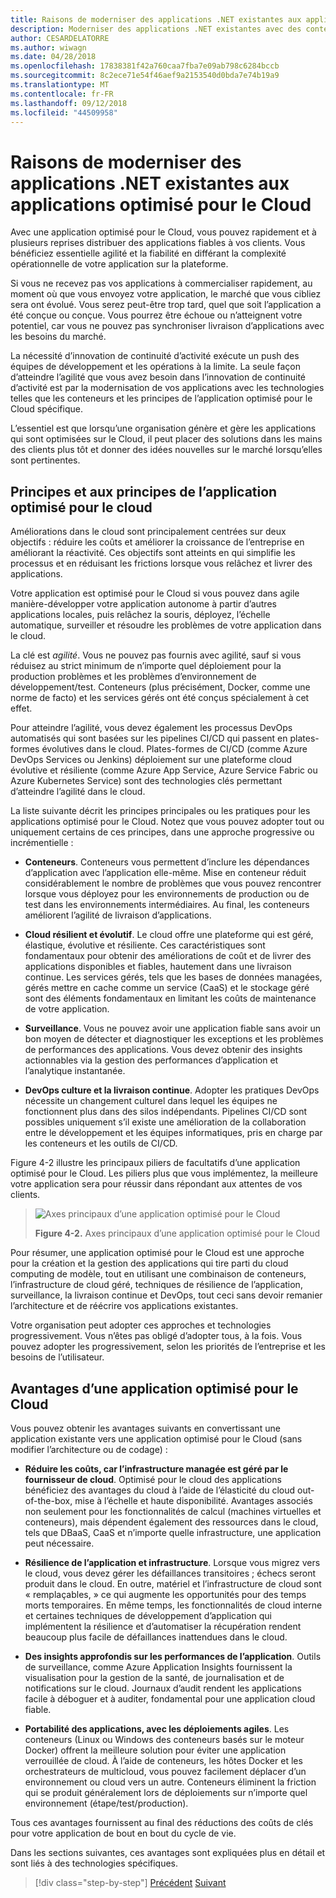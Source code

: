 ```yaml
---
title: Raisons de moderniser des applications .NET existantes aux applications optimisé pour le Cloud
description: Moderniser des applications .NET existantes avec des conteneurs de Cloud Azure et Windows | Raisons de moderniser des applications .NET existantes aux applications optimisé pour le Cloud
author: CESARDELATORRE
ms.author: wiwagn
ms.date: 04/28/2018
ms.openlocfilehash: 17838381f42a760caa7fba7e09ab798c6284bccb
ms.sourcegitcommit: 8c2ece71e54f46aef9a2153540d0bda7e74b19a9
ms.translationtype: MT
ms.contentlocale: fr-FR
ms.lasthandoff: 09/12/2018
ms.locfileid: "44509958"
---
```

# <a name="reasons-to-modernize-existing-net-apps-to-cloud-optimized-applications"></a>Raisons de moderniser des applications .NET existantes aux applications optimisé pour le Cloud

Avec une application optimisé pour le Cloud, vous pouvez rapidement et à plusieurs reprises distribuer des applications fiables à vos clients. Vous bénéficiez essentielle agilité et la fiabilité en différant la complexité opérationnelle de votre application sur la plateforme.

Si vous ne recevez pas vos applications à commercialiser rapidement, au moment où que vous envoyez votre application, le marché que vous cibliez sera ont évolué. Vous serez peut-être trop tard, quel que soit l’application a été conçue ou conçue. Vous pourrez être échoue ou n’atteignent votre potentiel, car vous ne pouvez pas synchroniser livraison d’applications avec les besoins du marché.

La nécessité d’innovation de continuité d’activité exécute un push des équipes de développement et les opérations à la limite. La seule façon d’atteindre l’agilité que vous avez besoin dans l’innovation de continuité d’activité est par la modernisation de vos applications avec les technologies telles que les conteneurs et les principes de l’application optimisé pour le Cloud spécifique.

L’essentiel est que lorsqu’une organisation génère et gère les applications qui sont optimisées sur le Cloud, il peut placer des solutions dans les mains des clients plus tôt et donner des idées nouvelles sur le marché lorsqu’elles sont pertinentes.

## <a name="cloud-optimized-application-principles-and-tenets"></a>Principes et aux principes de l’application optimisé pour le cloud 

Améliorations dans le cloud sont principalement centrées sur deux objectifs : réduire les coûts et améliorer la croissance de l’entreprise en améliorant la réactivité. Ces objectifs sont atteints en qui simplifie les processus et en réduisant les frictions lorsque vous relâchez et livrer des applications.

Votre application est optimisé pour le Cloud si vous pouvez dans agile manière-développer votre application autonome à partir d’autres applications locales, puis relâchez la souris, déployez, l’échelle automatique, surveiller et résoudre les problèmes de votre application dans le cloud.

La clé est *agilité*. Vous ne pouvez pas fournis avec agilité, sauf si vous réduisez au strict minimum de n’importe quel déploiement pour la production problèmes et les problèmes d’environnement de développement/test. Conteneurs (plus précisément, Docker, comme une norme de facto) et les services gérés ont été conçus spécialement à cet effet.

Pour atteindre l’agilité, vous devez également les processus DevOps automatisés qui sont basées sur les pipelines CI/CD qui passent en plates-formes évolutives dans le cloud. Plates-formes de CI/CD (comme Azure DevOps Services ou Jenkins) déploiement sur une plateforme cloud évolutive et résiliente (comme Azure App Service, Azure Service Fabric ou Azure Kubernetes Service) sont des technologies clés permettant d’atteindre l’agilité dans le cloud.

La liste suivante décrit les principes principales ou les pratiques pour les applications optimisé pour le Cloud. Notez que vous pouvez adopter tout ou uniquement certains de ces principes, dans une approche progressive ou incrémentielle :

-   **Conteneurs**. Conteneurs vous permettent d’inclure les dépendances d’application avec l’application elle-même. Mise en conteneur réduit considérablement le nombre de problèmes que vous pouvez rencontrer lorsque vous déployez pour les environnements de production ou de test dans les environnements intermédiaires. Au final, les conteneurs améliorent l’agilité de livraison d’applications.

-   **Cloud résilient et évolutif**. Le cloud offre une plateforme qui est géré, élastique, évolutive et résiliente. Ces caractéristiques sont fondamentaux pour obtenir des améliorations de coût et de livrer des applications disponibles et fiables, hautement dans une livraison continue. Les services gérés, tels que les bases de données managées, gérés mettre en cache comme un service (CaaS) et le stockage géré sont des éléments fondamentaux en limitant les coûts de maintenance de votre application.

-   **Surveillance**. Vous ne pouvez avoir une application fiable sans avoir un bon moyen de détecter et diagnostiquer les exceptions et les problèmes de performances des applications. Vous devez obtenir des insights actionnables via la gestion des performances d’application et l’analytique instantanée.

-   **DevOps culture et la livraison continue**. Adopter les pratiques DevOps nécessite un changement culturel dans lequel les équipes ne fonctionnent plus dans des silos indépendants. Pipelines CI/CD sont possibles uniquement s’il existe une amélioration de la collaboration entre le développement et les équipes informatiques, pris en charge par les conteneurs et les outils de CI/CD.

Figure 4-2 illustre les principaux piliers de facultatifs d’une application optimisé pour le Cloud. Les piliers plus que vous implémentez, la meilleure votre application sera pour réussir dans répondant aux attentes de vos clients.

> ![Axes principaux d’une application optimisé pour le Cloud](./media/image2.png)
>
> **Figure 4-2.** Axes principaux d’une application optimisé pour le Cloud

Pour résumer, une application optimisé pour le Cloud est une approche pour la création et la gestion des applications qui tire parti du cloud computing de modèle, tout en utilisant une combinaison de conteneurs, l’infrastructure de cloud géré, techniques de résilience de l’application, surveillance, la livraison continue et DevOps, tout ceci sans devoir remanier l’architecture et de réécrire vos applications existantes.

Votre organisation peut adopter ces approches et technologies progressivement. Vous n’êtes pas obligé d’adopter tous, à la fois. Vous pouvez adopter les progressivement, selon les priorités de l’entreprise et les besoins de l’utilisateur.

## <a name="benefits-of-a-cloud-optimized-application"></a>Avantages d’une application optimisé pour le Cloud

Vous pouvez obtenir les avantages suivants en convertissant une application existante vers une application optimisé pour le Cloud (sans modifier l’architecture ou de codage) :

-   **Réduire les coûts, car l’infrastructure managée est géré par le fournisseur de cloud**. Optimisé pour le cloud des applications bénéficiez des avantages du cloud à l’aide de l’élasticité du cloud out-of-the-box, mise à l’échelle et haute disponibilité. Avantages associés non seulement pour les fonctionnalités de calcul (machines virtuelles et conteneurs), mais dépendent également des ressources dans le cloud, tels que DBaaS, CaaS et n’importe quelle infrastructure, une application peut nécessaire.

-   **Résilience de l’application et infrastructure**. Lorsque vous migrez vers le cloud, vous devez gérer les défaillances transitoires ; échecs seront produit dans le cloud. En outre, matériel et l’infrastructure de cloud sont « remplaçables, » ce qui augmente les opportunités pour des temps morts temporaires. En même temps, les fonctionnalités de cloud interne et certaines techniques de développement d’application qui implémentent la résilience et d’automatiser la récupération rendent beaucoup plus facile de défaillances inattendues dans le cloud.

-   **Des insights approfondis sur les performances de l’application**. Outils de surveillance, comme Azure Application Insights fournissent la visualisation pour la gestion de la santé, de journalisation et de notifications sur le cloud. Journaux d’audit rendent les applications facile à déboguer et à auditer, fondamental pour une application cloud fiable.

-   **Portabilité des applications, avec les déploiements agiles**. Les conteneurs (Linux ou Windows des conteneurs basés sur le moteur Docker) offrent la meilleure solution pour éviter une application verrouillée de cloud. À l’aide de conteneurs, les hôtes Docker et les orchestrateurs de multicloud, vous pouvez facilement déplacer d’un environnement ou cloud vers un autre. Conteneurs éliminent la friction qui se produit généralement lors de déploiements sur n’importe quel environnement (étape/test/production).

Tous ces avantages fournissent au final des réductions des coûts de clés pour votre application de bout en bout du cycle de vie.

Dans les sections suivantes, ces avantages sont expliquées plus en détail et sont liés à des technologies spécifiques.

>[!div class="step-by-step"]
[Précédent](index.md)
[Suivant](microsoft-technologies-in-cloud-optimized-applications.md)
